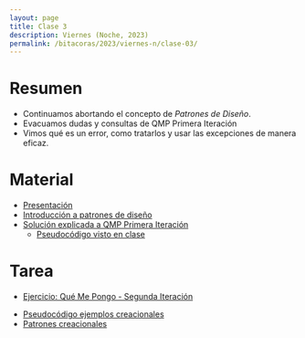 ```yaml
---
layout: page
title: Clase 3
description: Viernes (Noche, 2023)
permalink: /bitacoras/2023/viernes-n/clase-03/
---
```



# Resumen

- Continuamos abortando el concepto de _Patrones de Diseño_.
- Evacuamos dudas y consultas de QMP Primera Iteración
- Vimos qué es un error, como tratarlos y usar las excepciones de manera eficaz.


# Material

- [Presentación](https://docs.google.com/presentation/d/1ZsUaR_OP3jL3ItAIPnVfNbvZYudy1iqy2BO6MvnJcQk)
- [Introducción a patrones de diseño](https://docs.google.com/document/d/1uXPhuAKXa4wzcIhriFfnI53aB311jOZtcKfTDuiKQ8Y/edit?usp=sharing)
- [Solución explicada a QMP Primera Iteración](https://docs.google.com/document/d/1ayrs5-vrGsXgZKDob-f5_0fmhCYXf7-ty5Be6NXITRY/edit#heading=h.uyku9mnteh0t)
  - [Pseudocódigo visto en clase](https://gist.github.com/flbulgarelli/15559d2468c8e5c713f9336a197b3216)


# Tarea

* [Ejercicio: Qué Me Pongo - Segunda Iteración](https://docs.google.com/document/d/10j6XB9zIhl5xox2xBEDEFsgPmueHMkyvLSHcLxl_27Y/edit#heading=h.uyku9mnteh0t)
- [Pseudocódigo ejemplos creacionales](https://github.com/dds-utn/ejemplos-creacionales)
- [Patrones creacionales](https://docs.google.com/document/d/1jyjLJiXhScB8204qPOHyHWqE5gRINvAbV3F4-x2E-hI/edit#)
